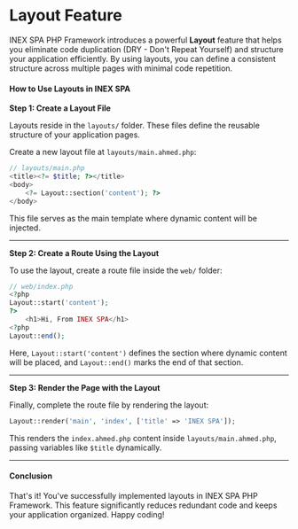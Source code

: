 # Layout Feature

INEX SPA PHP Framework introduces a powerful **Layout** feature that helps you eliminate code duplication (DRY - Don't Repeat Yourself) and structure your application efficiently. By using layouts, you can define a consistent structure across multiple pages with minimal code repetition.

#### **How to Use Layouts in INEX SPA**

**Step 1: Create a Layout File**

Layouts reside in the `layouts/` folder. These files define the reusable structure of your application pages.

Create a new layout file at `layouts/main.ahmed.php`:

```php
// layouts/main.php
<title><?= $title; ?></title>
<body>
    <?= Layout::section('content'); ?>
</body>
```

This file serves as the main template where dynamic content will be injected.

***

**Step 2: Create a Route Using the Layout**

To use the layout, create a route file inside the `web/` folder:

```php
// web/index.php
<?php
Layout::start('content');
?>
    <h1>Hi, From INEX SPA</h1>
<?php
Layout::end();
```

Here, `Layout::start('content')` defines the section where dynamic content will be placed, and `Layout::end()` marks the end of that section.

***

**Step 3: Render the Page with the Layout**

Finally, complete the route file by rendering the layout:

```php
Layout::render('main', 'index', ['title' => 'INEX SPA']);
```

This renders the `index.ahmed.php` content inside `layouts/main.ahmed.php`, passing variables like `$title` dynamically.

***

#### **Conclusion**

That's it! You've successfully implemented layouts in INEX SPA PHP Framework. This feature significantly reduces redundant code and keeps your application organized. Happy coding!
